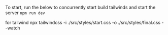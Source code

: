 To start, run the below to concurrently start build tailwinds and start the server `npm run dev`

for tailwind npx tailwindcss -i ./src/styles/start.css -o ./src/styles/final.css --watch
